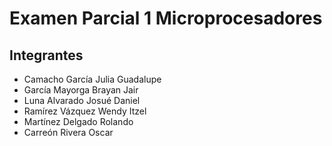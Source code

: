 # Examen Parcial 1 Microprocesadores

## Integrantes  
- Camacho García Julia Guadalupe  
- García Mayorga Brayan Jair  
- Luna Alvarado Josué Daniel  
- Ramírez Vázquez Wendy Itzel  
- Martínez Delgado Rolando  
- Carreón Rivera Oscar

